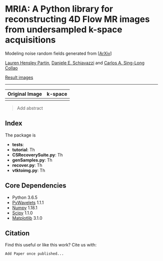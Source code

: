 # MRIA: A Python library for reconstructing 4D Flow MR images from undersampled k-space acquisitions
Modeling noise random fields generated from  [[ArXiv](link_here)]

[Lauren Hensley Partin](), [Daniele E. Schiavazzi](https://www3.nd.edu/~dschiava/) and [Carlos A. Sing-Long Collao]()


[Result images](https://notredame.box.com/s/fdrd3e3du555u1ikarrfkvt3jsxddwe9)

---

<center>

| Original Image | k-space |
| ------------- | ------------- |
|               |               |

</center>

> Add abstract

## Index
The package is 

- **tests**: 
- **tutorial**: Th
- **CSRecoverySuite.py**: Th
- **genSamples.py**: Th
- **recover.py**: Th
- **vtktoimg.py**: Th

## Core Dependencies
* Python 3.6.5
* [PyWavelets](https://pywavelets.readthedocs.io/en/latest/) 1.1.1
* [Numpy](https://numpy.org/) 1.18.1
* [Scipy](https://www.scipy.org/) 1.1.0
* [Matplotlib](https://matplotlib.org/) 3.1.0

## Citation
Find this useful or like this work? Cite us with:
```latex
Add Paper once published...
```





